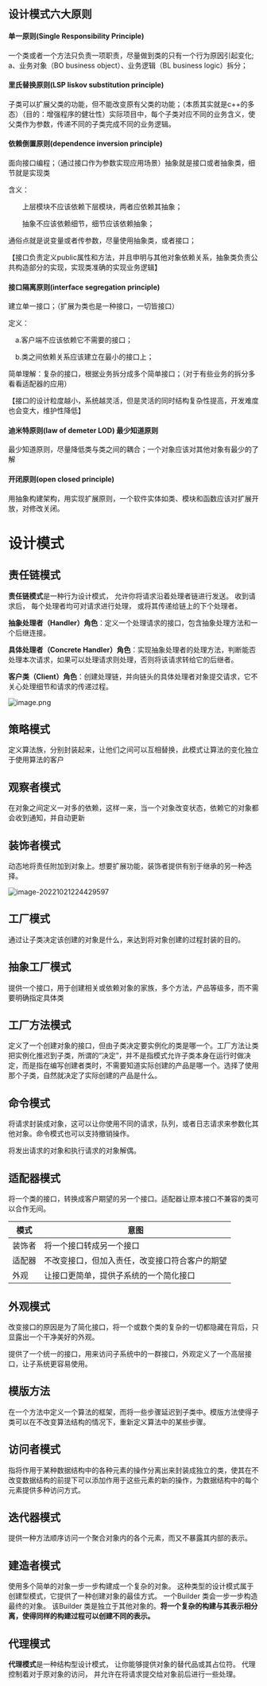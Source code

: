 ## 设计模式六大原则

#### 单一原则(Single Responsibility Principle)

​		一个类或者一个方法只负责一项职责，尽量做到类的只有一个行为原因引起变化; a、业务对象（BO business object）、业务逻辑（BL business logic）拆分；

#### 里氏替换原则(LSP liskov substitution principle)

​		子类可以扩展父类的功能，但不能改变原有父类的功能；（本质其实就是c++的多态）（目的：增强程序的健壮性）实际项目中，每个子类对应不同的业务含义，使父类作为参数，传递不同的子类完成不同的业务逻辑。

#### 依赖倒置原则(dependence inversion principle)

面向接口编程；（通过接口作为参数实现应用场景）抽象就是接口或者抽象类，细节就是实现类

含义：

　　上层模块不应该依赖下层模块，两者应依赖其抽象；

　　抽象不应该依赖细节，细节应该依赖抽象；

通俗点就是说变量或者传参数，尽量使用抽象类，或者接口；

【接口负责定义public属性和方法，并且申明与其他对象依赖关系，抽象类负责公共构造部分的实现，实现类准确的实现业务逻辑】

#### 接口隔离原则(interface segregation principle)

建立单一接口；（扩展为类也是一种接口，一切皆接口）

定义：

　a.客户端不应该依赖它不需要的接口；

　b.类之间依赖关系应该建立在最小的接口上；

简单理解：复杂的接口，根据业务拆分成多个简单接口；（对于有些业务的拆分多看看适配器的应用）

【接口的设计粒度越小，系统越灵活，但是灵活的同时结构复杂性提高，开发难度也会变大，维护性降低】　　　

#### 迪米特原则(law of demeter LOD) 最少知道原则

​		最少知道原则，尽量降低类与类之间的耦合；一个对象应该对其他对象有最少的了解

#### 开闭原则(open closed principle)

​		用抽象构建架构，用实现扩展原则，一个软件实体如类、模块和函数应该对扩展开放，对修改关闭。



# 设计模式

## 责任链模式

**责任链模式**是一种行为设计模式， 允许你将请求沿着处理者链进行发送。 收到请求后， 每个处理者均可对请求进行处理， 或将其传递给链上的下个处理者。

**抽象处理者（Handler）角色**：定义一个处理请求的接口，包含抽象处理方法和一个后继连接。

**具体处理者（Concrete Handler）角色**：实现抽象处理者的处理方法，判断能否处理本次请求，如果可以处理请求则处理，否则将该请求转给它的后继者。

**客户类（Client）角色**：创建处理链，并向链头的具体处理者对象提交请求，它不关心处理细节和请求的传递过程。

![image.png](https://ucc.alicdn.com/pic/developer-ecology/5079e3580c0842c3a608dd9ed542b257.png)

## 策略模式

定义算法族，分别封装起来，让他们之间可以互相替换，此模式让算法的变化独立于使用算法的客户

## 观察者模式

在对象之间定义一对多的依赖，这样一来，当一个对象改变状态，依赖它的对象都会收到通知，并自动更新

## 装饰者模式

动态地将责任附加到对象上。想要扩展功能，装饰者提供有别于继承的另一种选择。

![image-20221021224429597](/Users/madongming/IdeaProjects/learn/docs/noteImg/image-20221021224429597.png)

## 工厂模式

通过让子类决定该创建的对象是什么，来达到将对象创建的过程封装的目的。

## 抽象工厂模式

提供一个接口，用于创建相关或依赖对象的家族，多个方法，产品等级多，而不需要明确指定具体类

## 工厂方法模式

定义了一个创建对象的接口，但由子类决定要实例化的类是哪一个。工厂方法让类把实例化推迟到子类，所谓的“决定”，并不是指模式允许子类本身在运行时做决定，而是指在编写创建者类时，不需要知道实际创建的产品是哪一个。选择了使用那个子类，自然就决定了实际创建的产品是什么。

## 命令模式

将请求封装成对象，这可以让你使用不同的请求，队列，或者日志请求来参数化其他对象。命令模式也可以支持撤销操作。

将发出请求的对象和执行请求的对象解偶。

## 适配器模式

将一个类的接口，转换成客户期望的另一个接口。适配器让原本接口不兼容的类可以合作无间。



| 模式   | 意图                                           |
| ------ | ---------------------------------------------- |
| 装饰者 | 将一个接口转成另一个接口                       |
| 适配器 | 不改变接口，但加入责任，改变接口符合客户的期望 |
| 外观   | 让接口更简单，提供子系统的一个简化接口         |

## 外观模式

改变接口的原因是为了简化接口，将一个或数个类的复杂的一切都隐藏在背后，只显露出一个干净美好的外观。

提供了一个统一的接口，用来访问子系统中的一群接口，外观定义了一个高层接口，让子系统更容易使用。

## 模版方法

​		在一个方法中定义一个算法的框架，而将一些步骤延迟到子类中。模版方法使得子类可以在不改变算法结构的情况下，重新定义算法中的某些步骤。

## 访问者模式

​		指将作用于某种数据结构中的各种元素的操作分离出来封装成独立的类，使其在不改变数据结构的前提下可以添加作用于这些元素的新的操作，为数据结构中的每个元素提供多种访问方式。

## 迭代器模式

提供一种方法顺序访问一个聚合对象内的各个元素，而又不暴露其内部的表示。

## 建造者模式

使用多个简单的对象一步一步构建成一个复杂的对象。 这种类型的设计模式属于创建型模式，它提供了一种创建对象的最佳方式。 一个Builder 类会一步一步构造最终的对象。 该Builder 类是独立于其他对象的。**将一个复杂的构建与其表示相分离，使得同样的构建过程可以创建不同的表示。**

## 代理模式

**代理模式**是一种结构型设计模式， 让你能够提供对象的替代品或其占位符。 代理控制着对于原对象的访问， 并允许在将请求提交给对象前后进行一些处理。